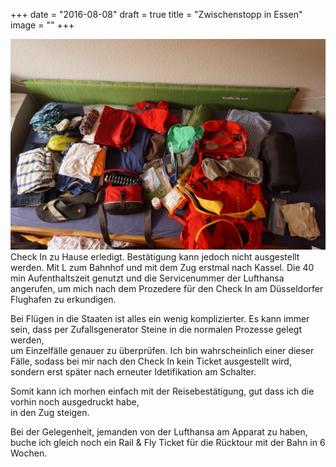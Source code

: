 +++
date = "2016-08-08"
draft = true
title = "Zwischenstopp in Essen"
image = ""
+++


![Gepäck](/images/2016-08-08_Gepaeck.jpg)
Check In zu Hause erledigt. 
Bestätigung kann jedoch nicht ausgestellt werden. 
Mit L zum Bahnhof und mit dem Zug erstmal nach
Kassel. 
Die 40 min Aufenthaltszeit genutzt und die Servicenummer der Lufthansa angerufen, um mich
nach dem Prozedere für den Check In am 
Düsseldorfer Flughafen zu erkundigen. 

Bei Flügen in die Staaten ist alles ein wenig
komplizierter. 
Es kann immer sein, dass per Zufallsgenerator 
Steine in die normalen Prozesse gelegt werden,  
um Einzelfälle genauer zu überprüfen. 
Ich bin wahrscheinlich einer dieser Fälle,
sodass bei mir nach den Check In kein Ticket 
ausgestellt wird, sondern erst später nach 
erneuter Idetifikation am Schalter. 

Somit kann ich morhen einfach mit der Reisebestätigung, 
gut dass ich die vorhin noch ausgedruckt habe,  
in den Zug steigen. 

Bei der Gelegenheit, 
jemanden von der Lufthansa am Apparat zu haben, 
buche ich gleich noch ein Rail & Fly Ticket 
für die Rücktour mit der Bahn in 6 Wochen. 
